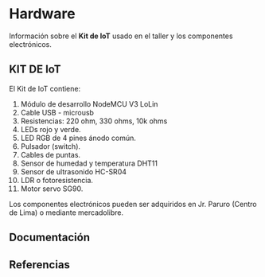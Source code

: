 # Hardware

Información sobre el **Kit de IoT** usado en el taller y los componentes electrónicos.

## KIT DE IoT

El Kit de IoT contiene:
1. Módulo de desarrollo NodeMCU V3 LoLin
2. Cable USB - microusb
3. Resistencias: 220 ohm, 330 ohms, 10k ohms
4. LEDs rojo y verde.
5. LED RGB de 4 pines ánodo común.
6. Pulsador (switch).
7. Cables de puntas.
8. Sensor de humedad y temperatura DHT11
9. Sensor de ultrasonido HC-SR04
10. LDR o fotoresistencia.
11. Motor servo SG90.

Los componentes electrónicos pueden ser adquiridos en Jr. Paruro (Centro de Lima) o mediante mercadolibre.

## Documentación

## Referencias
